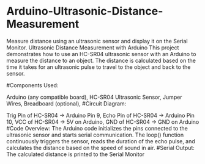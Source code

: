 # Arduino-Ultrasonic-Distance-Measurement
Measure distance using an ultrasonic sensor and display it on the Serial Monitor.
Ultrasonic Distance Measurement with Arduino
This project demonstrates how to use an HC-SR04 ultrasonic sensor with an Arduino to measure the distance to an object. The distance is calculated based on the time it takes for an ultrasonic pulse to travel to the object and back to the sensor.

#Components Used:

Arduino (any compatible board),
HC-SR04 Ultrasonic Sensor,
Jumper Wires,
Breadboard (optional),
#Circuit Diagram:

Trig Pin of HC-SR04 → Arduino Pin 9,
Echo Pin of HC-SR04 → Arduino Pin 10,
VCC of HC-SR04 → 5V on Arduino,
GND of HC-SR04 → GND on Arduino
#Code Overview:
The Arduino code initializes the pins connected to the ultrasonic sensor and starts serial communication. The loop() function continuously triggers the sensor, reads the duration of the echo pulse, and calculates the distance based on the speed of sound in air.
#Serial Output:
The calculated distance is printed to the Serial Monitor

